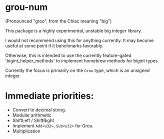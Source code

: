 # grou-num

(Pronounced "groo", from the Chiac meaning "big")

This package is a highly experimental, unstable big integer library.

I would not recommend using this for anything currently. It may become useful at some point if it benchmarks favorably.

Otherwise, this is intended to use the currently feature-gated 'bigint_helper_methods' to implement homebrew methods for bigint types.

Currently the focus is primarily on the `Grou` type, which is an unsigned integer.

# Immediate priorities:
* Convert to decimal string.
* Modular arithmetic
* ShiftLeft / ShiftRight
* Implement `Add<u32>`, `Sub<u32>` for Grou.
* Multiplication